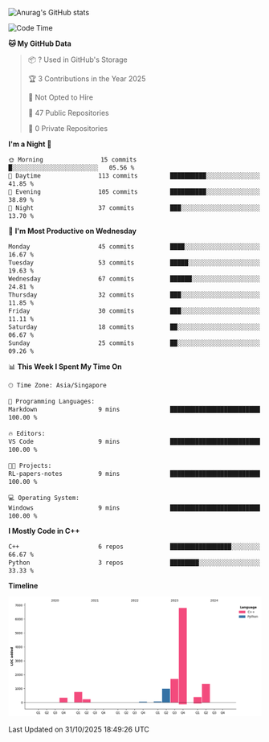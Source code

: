 ![Anurag's GitHub stats](https://github-readme-stats.vercel.app/api?username=OnePointFive99&show_icons=true&theme=transparent)

<!--START_SECTION:waka-->
![Code Time](http://img.shields.io/badge/Code%20Time-343%20hrs%2046%20mins-blue)

**🐱 My GitHub Data** 

> 📦 ? Used in GitHub's Storage 
 > 
> 🏆 3 Contributions in the Year 2025
 > 
> 🚫 Not Opted to Hire
 > 
> 📜 47 Public Repositories 
 > 
> 🔑 0 Private Repositories 
 > 
**I'm a Night 🦉** 

```text
🌞 Morning                15 commits          █░░░░░░░░░░░░░░░░░░░░░░░░   05.56 % 
🌆 Daytime                113 commits         ██████████░░░░░░░░░░░░░░░   41.85 % 
🌃 Evening                105 commits         ██████████░░░░░░░░░░░░░░░   38.89 % 
🌙 Night                  37 commits          ███░░░░░░░░░░░░░░░░░░░░░░   13.70 % 
```
📅 **I'm Most Productive on Wednesday** 

```text
Monday                   45 commits          ████░░░░░░░░░░░░░░░░░░░░░   16.67 % 
Tuesday                  53 commits          █████░░░░░░░░░░░░░░░░░░░░   19.63 % 
Wednesday                67 commits          ██████░░░░░░░░░░░░░░░░░░░   24.81 % 
Thursday                 32 commits          ███░░░░░░░░░░░░░░░░░░░░░░   11.85 % 
Friday                   30 commits          ███░░░░░░░░░░░░░░░░░░░░░░   11.11 % 
Saturday                 18 commits          ██░░░░░░░░░░░░░░░░░░░░░░░   06.67 % 
Sunday                   25 commits          ██░░░░░░░░░░░░░░░░░░░░░░░   09.26 % 
```


📊 **This Week I Spent My Time On** 

```text
🕑︎ Time Zone: Asia/Singapore

💬 Programming Languages: 
Markdown                 9 mins              █████████████████████████   100.00 % 

🔥 Editors: 
VS Code                  9 mins              █████████████████████████   100.00 % 

🐱‍💻 Projects: 
RL-papers-notes          9 mins              █████████████████████████   100.00 % 

💻 Operating System: 
Windows                  9 mins              █████████████████████████   100.00 % 
```

**I Mostly Code in C++** 

```text
C++                      6 repos             █████████████████░░░░░░░░   66.67 % 
Python                   3 repos             ████████░░░░░░░░░░░░░░░░░   33.33 % 
```



**Timeline**

![Lines of Code chart](https://raw.githubusercontent.com/OnePointFive99/OnePointFive99/main/assets/bar_graph.png)


 Last Updated on 31/10/2025 18:49:26 UTC
<!--END_SECTION:waka-->

  
